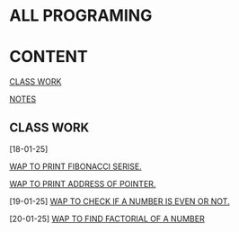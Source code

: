 # ALL PROGRAMING

# CONTENT

[CLASS WORK](./CLASS%20WORK/)

[NOTES](./NOTES/)

## CLASS WORK

[18-01-25]

 [WAP TO PRINT FIBONACCI SERISE.](./CLASS%20WORK/18-01-25/FABONACCI_RECURSION.C)

 [WAP TO PRINT ADDRESS OF POINTER.](./CLASS%20WORK/18-01-25/ADDRESS_POINTER.C)


 
 [19-01-25] [WAP TO CHECK IF A NUMBER IS EVEN OR NOT.](./CLASS%20WORK/19-01-25/EVEN_ODD.C) 

 [20-01-25] [WAP TO FIND FACTORIAL OF A NUMBER](./CLASS%20WORK/20-01-25/FACTORAL.C)
 

 